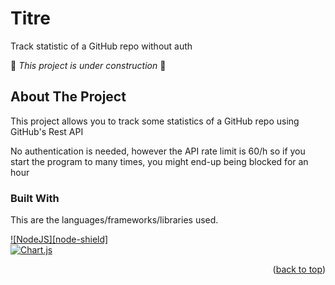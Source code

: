 <a name="readme-top"></a>

<!-- INTRO -->
# Titre

Track statistic of a GitHub repo without auth

🚧 *This project is under construction* 🚧



## About The Project

This project allows you to track some statistics of a GitHub repo using GitHub's Rest API

No authentication is needed, however the API rate limit is 60/h so if you start the program to many times, you might end-up being blocked for an hour

### Built With

This are the languages/frameworks/libraries used.

[![NodeJS][node-shield]](https://nodejs.org/en) <br>
[![Chart.js](https://img.shields.io/badge/Chart.js-FF6384?logo=chartdotjs&logoColor=fff)](https://www.chartjs.org/)



<!-- GETTING STARTED -->
<!-- ## Getting Started

### Installation -->



<!-- ROADMAP -->
<!-- ## Roadmap

- [ ]  -->


<!-- CONTRIBUTING --> 
<!-- ## Contributing -->



<!-- LICENSE -->
<!-- ## License -->

<p align="right">(<a href="#readme-top">back to top</a>)</p>

<!-- MARKDOWN LINKS & IMAGES -->
<!-- [node-shield]: https://img.shields.io/badge/Node%20js-339933?style=for-the-badge&logo=nodedotjs&logoColor=white -->
